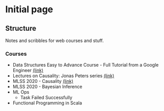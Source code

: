 # Initial page

## Structure

Notes and scribbles for web courses and stuff.

### Courses

* Data Structures Easy to Advance Course - Full Tutorial from a Google Engineer [\(link\)](https://www.youtube.com/watch?v=RBSGKlAvoiM)
* Lectures on Causality: Jonas Peters series [\(link\)](https://www.youtube.com/watch?v=zvrcyqcN9Wo)
* MLSS 2020 - Causality [\(link\)](https://www.youtube.com/watch?v=btmJtThWmhA)
* MLSS 2020 - Bayesian Inference
* ML Ops
  * Task Failed Successfully
* Functional Programming in Scala

